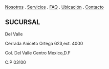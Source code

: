 [Nosotros](./nosotros.md) . [Servicios](./servicios.md) . [FAQ](FAQ.md) . [Ubicación](ubicacion.md) . [Contacto](./contacto.md)

## SUCURSAL

Del Valle

Cerrada Aniceto Ortega 623,ext. 4000

Col. Del Valle Centro Mexico,D.F

C.P 03100




